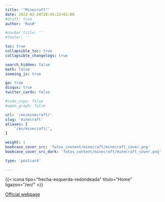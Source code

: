 ```yaml
---
title: '"Minecraft"'
date: 2022-03-24T20:45:22+01:00
#draft: true
author: 'Ran#'

#navbar_title: ''
#footer: ''

toc: true
collapsible_toc: true
collapsible_changelogs: true

search_hidden: false
math: false
zooming_js: true

ga: true
disqus: true
twitter_cards: false

#code_copy: false
#open_graph: false

url: '/en/minecraft/'
slug: 'minecraft'
aliases: [
    '/en/minecraft/',
]

weight: 1
bookcase_cover_src: 'fotos_content/minecraft/minecraft_cover.png'
bookcase_cover_src_dark: 'fotos_content/minecraft/minecraft_cover.png'

type: 'postcard'

---
```


{{< icona tipo="frecha-esquerda-redondeada" titulo="Home" ligazon="/en/" >}}

[Official webpage](https://www.minecraft.net/)
